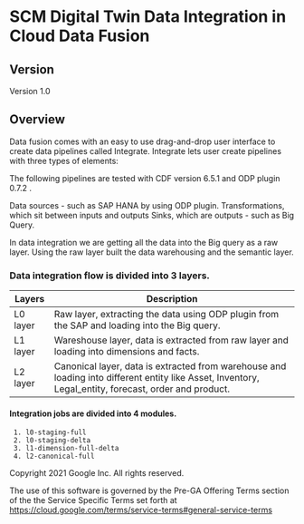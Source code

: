 # SCM Digital Twin Data Integration in Cloud Data Fusion

## Version 
Version 1.0

## Overview
Data fusion comes with an easy to use drag-and-drop user interface to create data pipelines called Integrate. Integrate lets user create pipelines with three types of elements:

The following pipelines are tested with CDF version 6.5.1 and ODP plugin 0.7.2 .

Data sources - such as SAP HANA by using ODP plugin.
Transformations, which sit between inputs and outputs
Sinks, which are outputs - such as Big Query.

In data integration we are getting all the data into the Big query as a raw layer. Using the raw layer built the data warehousing and the semantic layer.

### Data integration flow is divided into 3 layers.

| Layers | Description |
| ------ | ------ |
| L0 layer  | Raw layer, extracting the data using ODP plugin from the SAP and loading into the Big query. |
| L1 layer  | Wareshouse layer, data is extracted from raw layer and loading into dimensions and facts. |
| L2 layer  | Canonical layer, data is extracted from warehouse and loading into different entity like Asset, Inventory, Legal_entity, forecast, order and product.|

#### Integration jobs are divided into 4 modules.

     1. l0-staging-full
     2. l0-staging-delta
     3. l1-dimension-full-delta
     4. l2-canonical-full


Copyright 2021 Google Inc. All rights reserved.

The use of this software is governed by the Pre-GA Offering Terms section
of the the Service Specific Terms set forth at
https://cloud.google.com/terms/service-terms#general-service-terms



